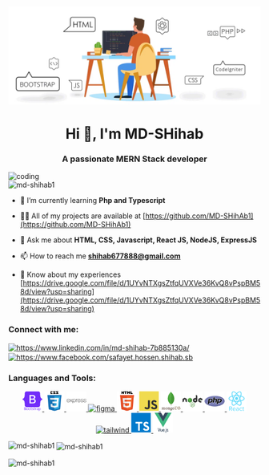 ![logo](https://github.com/MD-SHihAb1/MD-SHihAb1/blob/main/banner.webp)
<h1 align="center">Hi 👋, I'm MD-SHihab</h1>
<h3 align="center">A passionate MERN Stack developer</h3>

<img align="right" alt="coding" width="550"
    src="https://camo.githubusercontent.com/2366b34bb903c09617990fb5fff4622f3e941349e846ddb7e73df872a9d21233/68747470733a2f2f63646e2e6472696262626c652e636f6d2f75736572732f3733303730332f73637265656e73686f74732f363538313234332f6176656e746f2e676966">

<p align="left"> <img src="https://komarev.com/ghpvc/?username=md-shihab1&label=Profile%20views&color=0e75b6&style=flat"
        alt="md-shihab1" /> </p>

- 🌱 I’m currently learning **Php and Typescript**

- 👨‍💻 All of my projects are available at [https://github.com/MD-SHihAb1](https://github.com/MD-SHihAb1)

- 💬 Ask me about **HTML, CSS, Javascript, React JS, NodeJS, ExpressJS**

- 📫 How to reach me **shihab677888@gmail.com**

- 📄 Know about my experiences
[https://drive.google.com/file/d/1UYvNTXgsZtfqUVXVe36KvQ8vPspBM58d/view?usp=sharing](https://drive.google.com/file/d/1UYvNTXgsZtfqUVXVe36KvQ8vPspBM58d/view?usp=sharing)

<h3 align="left">Connect with me:</h3>
<p align="left">
    <a href="https://linkedin.com/in/https://www.linkedin.com/in/md-shihab-7b885130a/" target="blank"><img
            align="center"
            src="https://raw.githubusercontent.com/rahuldkjain/github-profile-readme-generator/master/src/images/icons/Social/linked-in-alt.svg"
            alt="https://www.linkedin.com/in/md-shihab-7b885130a/" height="30" width="40" /></a>
    <a href="https://fb.com/https://www.facebook.com/safayet.hossen.shihab.sb" target="blank"><img align="center"
            src="https://raw.githubusercontent.com/rahuldkjain/github-profile-readme-generator/master/src/images/icons/Social/facebook.svg"
            alt="https://www.facebook.com/safayet.hossen.shihab.sb" height="30" width="40" /></a>
</p>

<div>
    <h3 align="left">Languages and Tools:</h3>
    <p align="center" class="gap-8"> <a href="https://getbootstrap.com" target="_blank" rel="noreferrer"> <img
                src="https://raw.githubusercontent.com/devicons/devicon/master/icons/bootstrap/bootstrap-plain-wordmark.svg"
                alt="bootstrap" width="40" height="40" /> </a> <a href="https://www.w3schools.com/css/" target="_blank"
            rel="noreferrer"> <img
                src="https://raw.githubusercontent.com/devicons/devicon/master/icons/css3/css3-original-wordmark.svg"
                alt="css3" width="40" height="40" /> </a> <a href="https://expressjs.com" target="_blank"
            rel="noreferrer"> <img
                src="https://raw.githubusercontent.com/devicons/devicon/master/icons/express/express-original-wordmark.svg"
                alt="express" width="40" height="40" /> </a> <a href="https://www.figma.com/" target="_blank"
            rel="noreferrer"> <img src="https://www.vectorlogo.zone/logos/figma/figma-icon.svg" alt="figma" width="40"
                height="40" /> </a> <a href="https://www.w3.org/html/" target="_blank" rel="noreferrer"> <img
                src="https://raw.githubusercontent.com/devicons/devicon/master/icons/html5/html5-original-wordmark.svg"
                alt="html5" width="40" height="40" /> </a> <a
            href="https://developer.mozilla.org/en-US/docs/Web/JavaScript" target="_blank" rel="noreferrer"> <img
                src="https://raw.githubusercontent.com/devicons/devicon/master/icons/javascript/javascript-original.svg"
                alt="javascript" width="40" height="40" /> </a> <a href="https://www.mongodb.com/" target="_blank"
            rel="noreferrer"> <img
                src="https://raw.githubusercontent.com/devicons/devicon/master/icons/mongodb/mongodb-original-wordmark.svg"
                alt="mongodb" width="40" height="40" /> </a> <a href="https://nodejs.org" target="_blank"
            rel="noreferrer"> <img
                src="https://raw.githubusercontent.com/devicons/devicon/master/icons/nodejs/nodejs-original-wordmark.svg"
                alt="nodejs" width="40" height="40" /> </a> <a href="https://www.php.net" target="_blank"
            rel="noreferrer"> <img
                src="https://raw.githubusercontent.com/devicons/devicon/master/icons/php/php-original.svg" alt="php"
                width="40" height="40" /> </a> <a href="https://reactjs.org/" target="_blank" rel="noreferrer"> <img
                src="https://raw.githubusercontent.com/devicons/devicon/master/icons/react/react-original-wordmark.svg"
                alt="react" width="40" height="40" /> </a> <a href="https://tailwindcss.com/" target="_blank"
            rel="noreferrer"> <img src="https://www.vectorlogo.zone/logos/tailwindcss/tailwindcss-icon.svg"
                alt="tailwind" width="40" height="40" /> </a> <a href="https://www.typescriptlang.org/" target="_blank"
            rel="noreferrer"> <img
                src="https://raw.githubusercontent.com/devicons/devicon/master/icons/typescript/typescript-original.svg"
                alt="typescript" width="40" height="40" /> </a> <a href="https://vuejs.org/" target="_blank"
            rel="noreferrer"> <img
                src="https://raw.githubusercontent.com/devicons/devicon/master/icons/vuejs/vuejs-original-wordmark.svg"
                alt="vuejs" width="40" height="40" /> </a> </p>
</div>

<p><img align="left"
        src="https://github-readme-stats.vercel.app/api/top-langs?username=md-shihab1&show_icons=true&locale=en&layout=compact"
        alt="md-shihab1" /></p>

<p>&nbsp;<img align="center"
        src="https://github-readme-stats.vercel.app/api?username=md-shihab1&show_icons=true&locale=en"
        alt="md-shihab1" /></p>

<p><img align="center" src="https://github-readme-streak-stats.herokuapp.com/?user=md-shihab1&" alt="md-shihab1" /></p>
